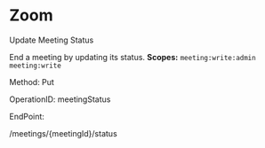 #     Zoom


Update Meeting Status

End a meeting by updating its status.
**Scopes:** `meeting:write:admin` `meeting:write`

Method: Put

OperationID: meetingStatus

EndPoint:

/meetings/{meetingId}/status
